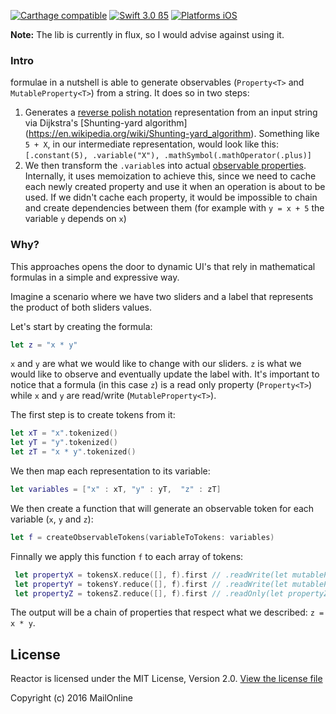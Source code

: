 [![Carthage compatible](https://img.shields.io/badge/Carthage-compatible-4BC51D.svg?style=flat)](https://github.com/Carthage/Carthage)
[![Swift 3.0 ß5](https://img.shields.io/badge/Swift-3.0-orange.svg?style=flat)](https://developer.apple.com/swift/)
[![Platforms iOS](https://img.shields.io/badge/Platforms-iOS-lightgray.svg?style=flat)](https://developer.apple.com/swift/)

**Note:** The lib is currently in flux, so I would advise against using it. 

### Intro

formulae in a nutshell is able to generate observables (`Property<T>` and `MutableProperty<T>`) from a string. It does so in two steps:

1. Generates a [reverse polish notation](https://en.wikipedia.org/wiki/Reverse_Polish_notation) representation from an input string via Dijkstra's [Shunting-yard algorithm] (https://en.wikipedia.org/wiki/Shunting-yard_algorithm). Something like `5 + X`, in our intermediate representation, would look like this: `[.constant(5), .variable("X"), .mathSymbol(.mathOperator(.plus)]`
2. We then transform the `.variable`s into actual [observable properties](https://github.com/ReactiveCocoa/ReactiveCocoa/blob/master/ReactiveCocoa/Swift/Property.swift). Internally, it uses memoization to achieve this, since we need to cache each newly created property and use it when an operation is about to be used. If we didn't cache each property, it would be impossible to chain and create dependencies between them (for example with `y = x + 5` the variable `y` depends on `x`)

### Why?

This approaches opens the door to dynamic UI's that rely in mathematical formulas in a simple and expressive way.

Imagine a scenario where we have two sliders and a label that represents the product of both sliders values. 

Let's start by creating the formula:

```swift
let z = "x * y"
```

`x` and `y` are what we would like to change with our sliders.  `z` is what we would like to observe and eventually update the label with. It's important to notice that a formula (in this case `z`) is a read only property (`Property<T>`) while `x` and `y` are read/write (`MutableProperty<T>`). 

The first step is to create tokens from it:

```swift
let xT = "x".tokenized()
let yT = "y".tokenized()
let zT = "x * y".tokenized()
```
We then map each representation to its variable:

```swift
let variables = ["x" : xT, "y" : yT,  "z" : zT]
```

We then create a function that will generate an observable token for each variable (`x`, `y` and `z`):

```swift
let f = createObservableTokens(variableToTokens: variables)
```
Finnally we apply this function `f` to each array of tokens:

```swift
 let propertyX = tokensX.reduce([], f).first // .readWrite(let mutablePropertyX)
 let propertyY = tokensY.reduce([], f).first // .readWrite(let mutablePropertyY)
 let propertyZ = tokensZ.reduce([], f).first // .readOnly(let propertyZ)
```

The output will be a chain of properties that respect what we described: `z = x * y`. 

## License
Reactor is licensed under the MIT License, Version 2.0. [View the license file](LICENSE)

Copyright (c) 2016 MailOnline
